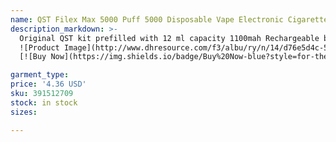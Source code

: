 ```yaml
---
name: QST Filex Max 5000 Puff 5000 Disposable Vape Electronic Cigarettes 12ml Capacity Pods Device 1100mah Chargeable Battery 13 Flavors Bang XXL
description_markdown: >-
  Original QST kit prefilled with 12 ml capacity 1100mah Rechargeable battery. You can charge it when the battery is run out. 1 1 vape can be charged 2 times to run out all the oil. 1pcs in a individual box. 10pcs in a display box. 13 colors for selection. 5% level. We have more than 10 year experience in electronic cigarette having the most advanced technology. Can print your logo on. Big vapor. We test every pcs vape before packed them to make sure the quality. If any problem, please contact us asap. We will try to let you satisfied..syi
  ![Product Image](http://www.dhresource.com/f3/albu/ry/n/14/d76e5d4c-545f-49fc-acfc-78186bef7fad.jpg)
  [![Buy Now](https://img.shields.io/badge/Buy%20Now-blue?style=for-the-badge&logo=none)](https://www.dpbolvw.net/click-100820740-14451685?url=http%3A%2F%2Fwww.dhgate.com%2Fproduct%2Fce3-o-pen-bud-battery-touch-pen-280mah-vapor%2F391512709.html)

garment_type:
price: '4.36 USD'
sku: 391512709
stock: in stock
sizes:

---
```

